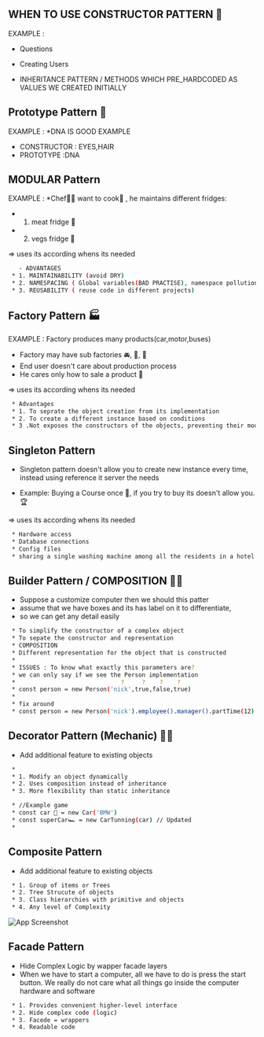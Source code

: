 
## WHEN TO USE CONSTRUCTOR PATTERN 👨
EXAMPLE :
- Questions
-  Creating Users

-  INHERITANCE PATTERN / METHODS WHICH PRE_HARDCODED AS VALUES WE CREATED INITIALLY

## Prototype Pattern 🧬
EXAMPLE :
*DNA IS GOOD EXAMPLE
- CONSTRUCTOR : EYES,HAIR 
- PROTOTYPE  :DNA

## MODULAR Pattern
EXAMPLE :
*Chef👨‍🍳 want to cook🍲 ,  he maintains different fridges:
- 1. meat fridge 🍖
- 2. vegs fridge 🥔

=> uses its according whens its needed

```bash
   - ADVANTAGES
 * 1. MAINTAINABILITY (avoid DRY)
 * 2. NAMESPACING ( Global variables(BAD PRACTISE), namespace pollution)
 * 3. REUSABILITY ( reuse code in different projects)
```

##  Factory Pattern 🏭
EXAMPLE : Factory produces many products(car,motor,buses)
 * Factory may have sub factories 🚘, 🚋, 🚃
 * End user doesn't care about production process
 * He cares only how to sale a product 🤝

=> uses its according whens its needed

```bash
 * Advantages
 * 1. To seprate the object creation from its implementation
 * 2. To create a different instance based on conditions
 * 3 .Not exposes the constructors of the objects, preventing their modifications
```


##  Singleton Pattern

 * Singleton pattern doesn't allow you to create new instance every time, instead using reference it server the needs

 * Example: Buying a Course once 🎫, if you try to buy its doesn't allow you. 🏆


=> uses its according whens its needed

```bash
 * Hardware access
 * Database connections
 * Config files 
 * sharing a single washing machine among all the residents in a hotel
```


##  Builder Pattern / COMPOSITION 👷‍♂️
 * Suppose a customize computer then we should this patter
 * assume that we have boxes and its has label on it to differentiate,
 * so we can get any detail easily

```bash
 * To simplify the constructor of a complex object
 * To sepate the constructor and representation
 * COMPOSITION
 * Different representation for the object that is constructed 
 * 
 * ISSUES : To know what exactly this parameters are?
 * we can only say if we see the Person implementation
 *                              ?     ?    ?    ? 
 * const person = new Person('nick',true,false,true)
 * 
 * fix around 
 * const person = new Person('nick').employee().manager().partTime(12)
```


##  Decorator Pattern (Mechanic) 👷‍♂️
  -  Add additional feature to existing objects

```bash
 * 
 * 1. Modify an object dynamically
 * 2. Uses composition instead of inheritance
 * 3. More flexibility than static inheritance
```


```bash
 * //Example game 
 * const car 🚗 = new Car('BMW')
 * const superCar🏎️ = new CarTunning(car) // Updated  
 * 
```

##  Composite Pattern
  -  Add additional feature to existing objects

```bash
 * 1. Group of items or Trees
 * 2. Tree Strucute of objects
 * 3. Class hierarchies with primitive and objects
 * 4. Any level of Complexity
```

![App Screenshot](https://www.tutorialspoint.com/xml/images/tree_structure.jpg)

##  Facade Pattern
  -  Hide Complex Logic by wapper facade layers
  -  When we have to start a computer, all we have to do is press the start button. We really do not care what all things go inside the computer hardware and software

```bash
 * 1. Provides convenient higher-level interface
 * 2. Hide complex code (logic)
 * 3. Facede = wrappers
 * 4. Readable code
```
